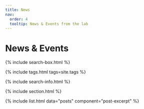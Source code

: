 ```yaml
---
title: News
nav:
  order: 4
  tooltip: News & Events from the lab
---
```


# News & Events

{% include search-box.html %}

{% include tags.html tags=site.tags %}

{% include search-info.html %}

{% include section.html %}

{% include list.html data="posts" component="post-excerpt" %}
